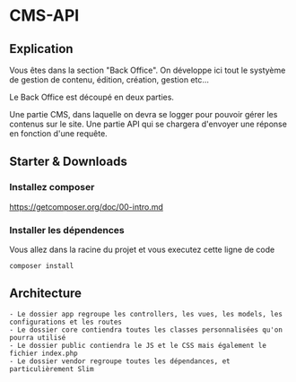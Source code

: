 # CMS-API

## Explication

Vous êtes dans la section "Back Office".
On développe ici tout le systyème de gestion de contenu, édition, création, gestion etc...

Le Back Office est découpé en deux parties.

Une partie CMS, dans laquelle on devra se logger pour pouvoir gérer les contenus sur le site.
Une partie API qui se chargera d'envoyer une réponse en fonction d'une requête.

## Starter & Downloads

### Installez composer 
https://getcomposer.org/doc/00-intro.md

### Installer les dépendences
Vous allez dans la racine du projet et vous executez cette ligne de code
```
composer install
```

## Architecture

    - Le dossier app regroupe les controllers, les vues, les models, les configurations et les routes
    - Le dossier core contiendra toutes les classes personnalisées qu'on pourra utilisé
    - Le dossier public contiendra le JS et le CSS mais également le fichier index.php
    - Le dossier vendor regroupe toutes les dépendances, et particulièrement Slim